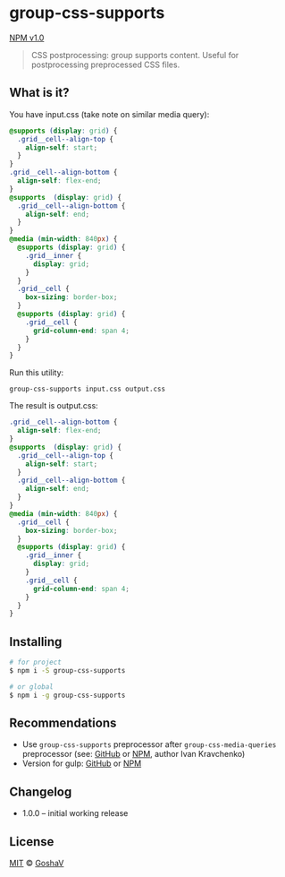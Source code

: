 # group-css-supports

[NPM v1.0](https://www.npmjs.com/package/group-css-supports)

> CSS postprocessing: group supports content. Useful for postprocessing preprocessed CSS files.

## What is it?

You have input.css (take note on similar media query):
```css
@supports (display: grid) {
  .grid__cell--align-top {
    align-self: start;
  }
}
.grid__cell--align-bottom {
  align-self: flex-end;
}
@supports  (display: grid) {
  .grid__cell--align-bottom {
    align-self: end;
  }
}
@media (min-width: 840px) {
  @supports (display: grid) {
    .grid__inner {
      display: grid;
    }
  }
  .grid__cell {
    box-sizing: border-box;
  }
  @supports (display: grid) {
	.grid__cell {
      grid-column-end: span 4;
    }
  }
}
```

Run this utility:
```
group-css-supports input.css output.css
```

The result is output.css:
```css
.grid__cell--align-bottom {
  align-self: flex-end;
}
@supports  (display: grid) {
  .grid__cell--align-top {
    align-self: start;
  }
  .grid__cell--align-bottom {
    align-self: end;
  }
}
@media (min-width: 840px) {
  .grid__cell {
    box-sizing: border-box;
  }
  @supports (display: grid) {
    .grid__inner {
      display: grid;
    }
	.grid__cell {
      grid-column-end: span 4;
    }
  }
}
```

## Installing

```bash
# for project
$ npm i -S group-css-supports

# or global
$ npm i -g group-css-supports
```

## Recommendations
* Use `group-css-supports` preprocessor after `group-css-media-queries` preprocessor (see: [GitHub](https://github.com/Se7enSky/group-css-media-queries) or [NPM](https://www.npmjs.com/package/group-css-media-queries), author Ivan Kravchenko)
* Version for gulp: [GitHub](https://github.com/rozaverta/gulp-group-css-supports) or [NPM](https://www.npmjs.com/package/gulp-group-css-supports)

## Changelog
* 1.0.0 – initial working release

## License

[MIT](http://opensource.org/licenses/MIT) © [GoshaV](https://github.com/rozaverta)
